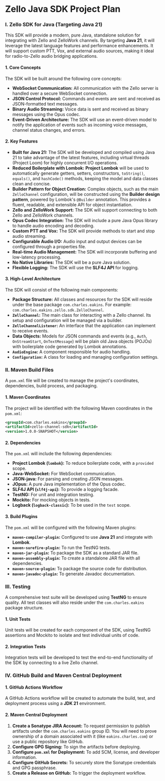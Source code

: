 # Zello Java SDK Project Plan

### I. Zello SDK for Java (Targeting Java 21)

This SDK will provide a modern, pure Java, standalone solution for integrating with Zello and ZelloWork channels. By targeting **Java 21**, it will leverage the latest language features and performance enhancements. It will support custom PTT, Vox, and external audio sources, making it ideal for radio-to-Zello audio bridging applications.

#### 1. Core Concepts

The SDK will be built around the following core concepts:

*   **WebSocket Communication:** All communication with the Zello server is handled over a secure WebSocket connection.
*   **JSON Control Protocol:** Commands and events are sent and received as JSON-formatted text messages.
*   **Binary Audio Streaming:** Voice data is sent and received as binary messages using the Opus codec.
*   **Event-Driven Architecture:** The SDK will use an event-driven model to notify the application of events such as incoming voice messages, channel status changes, and errors.

#### 2. Key Features

*   **Built for Java 21:** The SDK will be developed and compiled using Java 21 to take advantage of the latest features, including virtual threads (Project Loom) for highly concurrent I/O operations.
*   **Reduced Boilerplate with Lombok:** **Project Lombok** will be used to automatically generate getters, setters, constructors, `toString()`, `equals()`, and `hashCode()` methods, keeping the model and data classes clean and concise.
*   **Builder Pattern for Object Creation:** Complex objects, such as the main `ZelloChannel` configuration, will be constructed using the **Builder design pattern**, powered by Lombok's `@Builder` annotation. This provides a fluent, readable, and extensible API for object instantiation.
*   **Zello and ZelloWork Support:** The SDK will support connecting to both Zello and ZelloWork channels.
*   **Opus Codec Integration:** The SDK will include a pure Java Opus library to handle audio encoding and decoding.
*   **Custom PTT and Vox:** The SDK will provide methods to start and stop audio streaming.
*   **Configurable Audio I/O:** Audio input and output devices can be configured through a properties file.
*   **Real-time Audio Management:** The SDK will incorporate buffering and low-latency processing.
*   **No Native Libraries:** The SDK will be a pure Java solution.
*   **Flexible Logging:** The SDK will use the **SLF4J API** for logging.

#### 3. High-Level Architecture

The SDK will consist of the following main components:

*   **Package Structure:** All classes and resources for the SDK will reside under the base package `com.charles.eakins`. For example: `com.charles.eakins.zello.sdk.ZelloChannel`.
*   **`ZelloChannel`:** The main class for interacting with a Zello channel. Its setup and configuration will be managed via a builder.
*   **`ZelloChannelListener`:** An interface that the application can implement to receive events.
*   **Data Objects:** Models for JSON commands and events (e.g., `Auth`, `OnStreamStart`, `OnTextMessage`) will be plain old Java objects (POJOs) with boilerplate code generated by Lombok annotations.
*   **`AudioEngine`:** A component responsible for audio handling.
*   **`Configuration`:** A class for loading and managing configuration settings.

### II. Maven Build Files

A `pom.xml` file will be created to manage the project's coordinates, dependencies, build process, and packaging.

#### 1. Maven Coordinates

The project will be identified with the following Maven coordinates in the `pom.xml`:

```xml
<groupId>com.charles.eakins</groupId>
<artifactId>zello-channel-sdk</artifactId>
<version>1.0.0-SNAPSHOT</version>
```

#### 2. Dependencies

The `pom.xml` will include the following dependencies:

*   **Project Lombok (`lombok`):** To reduce boilerplate code, with a `provided` scope.
*   **Java-WebSocket:** For WebSocket communication.
*   **JSON-java:** For parsing and creating JSON messages.
*   **JOpus:** A pure Java implementation of the Opus codec.
*   **SLF4J API (`slf4j-api`):** To provide a logging facade.
*   **TestNG:** For unit and integration testing.
*   **Mockito:** For mocking objects in tests.
*   **Logback (`logback-classic`):** To be used in the `test` scope.

#### 3. Build Plugins

The `pom.xml` will be configured with the following Maven plugins:

*   **`maven-compiler-plugin`:** Configured to use **Java 21** and integrate with **Lombok**.
*   **`maven-surefire-plugin`:** To run the TestNG tests.
*   **`maven-jar-plugin`:** To package the SDK as a standard JAR file.
*   **`maven-assembly-plugin`:** To create a standalone JAR file with all dependencies.
*   **`maven-source-plugin`:** To package the source code for distribution.
*   **`maven-javadoc-plugin`:** To generate Javadoc documentation.

### III. Testing

A comprehensive test suite will be developed using **TestNG** to ensure quality. All test classes will also reside under the `com.charles.eakins` package structure.

#### 1. Unit Tests

Unit tests will be created for each component of the SDK, using TestNG assertions and Mockito to isolate and test individual units of code.

#### 2. Integration Tests

Integration tests will be developed to test the end-to-end functionality of the SDK by connecting to a live Zello channel.

### IV. GitHub Build and Maven Central Deployment

#### 1. GitHub Actions Workflow

A GitHub Actions workflow will be created to automate the build, test, and deployment process using a **JDK 21** environment.

#### 2. Maven Central Deployment

1.  **Create a Sonatype JIRA Account:** To request permission to publish artifacts under the `com.charles.eakins` group ID. You will need to prove ownership of a domain associated with it (like `eakins.charles.com`) or use a public repository like GitHub.
2.  **Configure GPG Signing:** To sign the artifacts before deploying.
3.  **Configure `pom.xml` for Deployment:** To add SCM, license, and developer information.
4.  **Configure GitHub Secrets:** To securely store the Sonatype credentials and GPG passphrase.
5.  **Create a Release on GitHub:** To trigger the deployment workflow.
